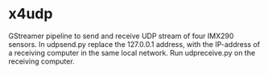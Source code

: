 # x4udp

GStreamer pipeline to send and receive UDP stream of four IMX290 sensors.
In udpsend.py replace the 127.0.0.1 address, with the IP-address of a receiving computer in the same local network.
Run udpreceive.py on the receiving computer.
